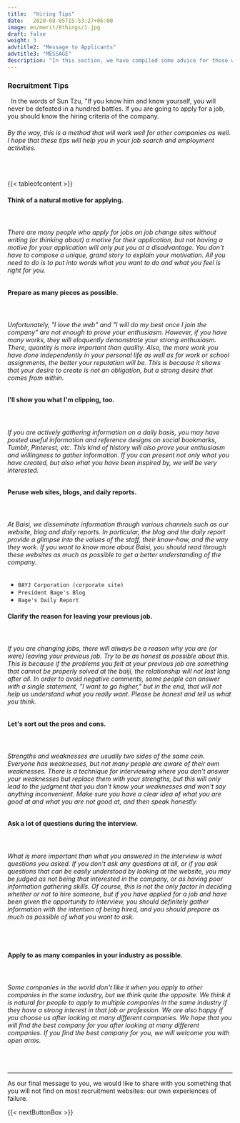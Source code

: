 ```yaml
---
title:  "Hiring Tips"
date:   2020-08-05T15:53:27+06:00
image: en/merit/8things/1.jpg
draft: false
weight: 3
advtitle2: "Message to Applicants"
advtitle3: "MESSAGE"
description: "In this section, we have compiled some advice for those who are thinking of applying for a job based on the Bayesian hiring criteria."
---
```



### **Recruitment Tips**
&nbsp;
In the words of Sun Tzu, "If you know him and know yourself, you will never be defeated in a hundred battles. If you are going to apply for a job, you should know the hiring criteria of the company.

###### By the way, this is a method that will work well for other companies as well. I hope that these tips will help you in your job search and employment activities.    

&nbsp;

<!-- ![Images Not Available](../../ico_arw_page_anchor.webp)[**Think of a natural motive for applying.**](#think-of-a-natural-motive-for-applying)

![Images Not Available](../../ico_arw_page_anchor.webp)[**Prepare as many pieces as possible.**](#prepare-as-many-pieces-as-possible)

![Images Not Available](../../ico_arw_page_anchor.webp)[**I'll show you what I'm clipping, too.**](#ill-show-you-what-im-clipping-too)

![Images Not Available](../../ico_arw_page_anchor.webp)[**Peruse web sites, blogs, and daily reports.**](#peruse-web-sites-blogs-and-daily-reports)

![Images Not Available](../../ico_arw_page_anchor.webp)[**Clarify the reason for leaving your previous job.**](#clarify-the-reason-for-leaving-your-previous-job)

![Images Not Available](../../ico_arw_page_anchor.webp)[**Let's sort out the pros and cons.**](#lets-sort-out-the-pros-and-cons)

![Images Not Available](../../ico_arw_page_anchor.webp)[**Ask a lot of questions during the interview.**](#ask-a-lot-of-questions-during-the-interview)

![Images Not Available](../../ico_arw_page_anchor.webp)[**Apply to as many companies in your industry as possible.**](#apply-to-as-many-companies-in-your-industry-as-possible) -->
{{< tableofcontent >}}
#### **Think of a natural motive for applying.**
&nbsp;
###### There are many people who apply for jobs on job change sites without writing (or thinking about) a motive for their application, but not having a motive for your application will only put you at a disadvantage. You don't have to compose a unique, grand story to explain your motivation. All you need to do is to put into words what you want to do and what you feel is right for you.

#### **Prepare as many pieces as possible.**
&nbsp;
###### Unfortunately, "I love the web" and "I will do my best once I join the company" are not enough to prove your enthusiasm. However, if you have many works, they will eloquently demonstrate your strong enthusiasm. There, quantity is more important than quality. Also, the more work you have done independently in your personal life as well as for work or school assignments, the better your reputation will be. This is because it shows that your desire to create is not an obligation, but a strong desire that comes from within.

#### **I'll show you what I'm clipping, too.**
&nbsp;
###### If you are actively gathering information on a daily basis, you may have posted useful information and reference designs on social bookmarks, Tumblr, Pinterest, etc. This kind of history will also prove your enthusiasm and willingness to gather information. If you can present not only what you have created, but also what you have been inspired by, we will be very interested.

#### **Peruse web sites, blogs, and daily reports.**
&nbsp;
###### At Baisi, we disseminate information through various channels such as our website, blog and daily reports. In particular, the blog and the daily report provide a glimpse into the values of the staff, their know-how, and the way they work. If you want to know more about Baisi, you should read through these websites as much as possible to get a better understanding of the company.
* `BAYJ Corporation (corporate site)`
* `President Bage's Blog`
* `Bage's Daily Report`

#### **Clarify the reason for leaving your previous job.**
&nbsp;
###### If you are changing jobs, there will always be a reason why you are (or were) leaving your previous job. Try to be as honest as possible about this. This is because if the problems you felt at your previous job are something that cannot be properly solved at the baiji, the relationship will not last long after all. In order to avoid negative comments, some people can answer with a single statement, "I want to go higher," but in the end, that will not help us understand what you really want. Please be honest and tell us what you think.

#### **Let's sort out the pros and cons.**
&nbsp;
###### Strengths and weaknesses are usually two sides of the same coin. Everyone has weaknesses, but not many people are aware of their own weaknesses. There is a technique for interviewing where you don't answer your weaknesses but replace them with your strengths, but this will only lead to the judgment that you don't know your weaknesses and won't say anything inconvenient. Make sure you have a clear idea of what you are good at and what you are not good at, and then speak honestly.

#### **Ask a lot of questions during the interview.**
&nbsp;
###### What is more important than what you answered in the interview is what questions you asked. If you don't ask any questions at all, or if you ask questions that can be easily understood by looking at the website, you may be judged as not being that interested in the company, or as having poor information gathering skills. Of course, this is not the only factor in deciding whether or not to hire someone, but if you have applied for a job and have been given the opportunity to interview, you should definitely gather information with the intention of being hired, and you should prepare as much as possible of what you want to ask.
&nbsp;

#### **Apply to as many companies in your industry as possible.**
&nbsp;
###### Some companies in the world don't like it when you apply to other companies in the same industry, but we think quite the opposite. We think it is natural for people to apply to multiple companies in the same industry if they have a strong interest in that job or profession. We are also happy if you choose us after looking at many different companies. We hope that you will find the best company for you after looking at many different companies. If you find the best company for you, we will welcome you with open arms.

&nbsp;

---
As our final message to you, we would like to share with you something that you will not find on most recruitment websites: our own experiences of failure.

{{< nextButtonBox >}}